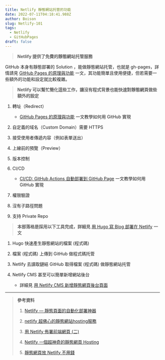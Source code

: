```yaml
---
title: Netlify 靜態網站托管的功能
date: 2022-07-11T04:18:41.988Z
author: Boison
slug: Netlify-101
tags:
  - Netlify
  - GitHubPages
draft: false
---
```

> **Netlify 提供了免費的靜態網站托管服務**

GitHub 本身有靜態部署的 Solution ，能做靜態網站托管，也就是 gh-pages，詳情請見 [GitHub Pages 的原理與功能](https://boison.tw/2022/07/gh-pages-101/) 一文，其功能簡單且使用便捷，但若需要一些額外的功能和設定就比較複雜。

> **Netlify 可以幫忙簡化這些工作，讓沒有程式背景也能快速對靜態網頁做些額外的設定**

1. 轉址（Redirect）

   * [GitHub Pages 的原理與功能](https://boison.tw/2022/07/gh-pages-101/) 一文教學如何用 GitHub 實現

2. 自定義的域名（Custom Domain）需要 HTTPS

3. 接受使用者傳遞内容（例如表單送出）

4. 上線前的預覽（Preview）

5. 版本控制

6. CI/CD

   * [CI/CD: GitHub Actions 自動部署到 GitHub Page](https://boison.tw/2022/07/cicd-github-actions-ghpages/) 一文教學如何用 GitHub 實現

7. 權限驗證

8. 沒有子路徑問題

9. 支持 Private Repo

> **本部落格是採用以下工具完成，詳細見** [用 Hugo 寫 Blog 部署在 Netlify](https://boison.tw/2022/05/blog-hugo-deploy-netlify/) **一文**

1. Hugo 快速產生靜態網站的檔案 (程式碼)

2. 檔案 (程式碼) 上傳到 GitHub 做程式碼托管

3. Netlify 去讀取鏈結 GitHub 取得檔案 (程式碼) 做靜態網站托管

4. Netlify CMS 甚至可以簡單新增網站後台

   * 詳細見 [用 Netlify CMS 新增靜態網頁後台頁面](https://boison.tw/2022/06/netlify-cms-hugo/)

---

> **參考資料**
>
> 1. [Netlify — 靜態頁面的自動化部署神器](https://realdennis.medium.com/netlify-%E9%9D%9C%E6%85%8B%E9%A0%81%E9%9D%A2%E7%9A%84%E8%87%AA%E5%8B%95%E5%8C%96%E9%83%A8%E7%BD%B2%E7%A5%9E%E5%99%A8-75fac501ff5a)
>
> 2. [netlify 超佛心的靜態網站hosting服務](https://blog.alantsai.net/posts/2018/07/migrate-blog-to-ssg-demo-devops-8-netlify-free-static-site-hosting-service)
>
> 3. [用 Netlify 佈署前端網頁 (二)](https://ithelp.ithome.com.tw/articles/10257115)
>
> 4. [Netlify 一個超神奇的靜態網頁 Hosting](https://hpd.io/posts/netlify-static-hosting/)
>
> 5. [靜態網頁放 Netlify 不用錢](https://matters.news/@kaixdev/38647-%E9%9D%9C%E6%85%8B%E7%B6%B2%E9%A0%81%E6%94%BE-netlify-%E4%B8%8D%E7%94%A8%E9%8C%A2-bafyreicyow5vsxlfhzb6x6j3rvslauxetuhbkye7sbb2smjsmf32s4zxhy)